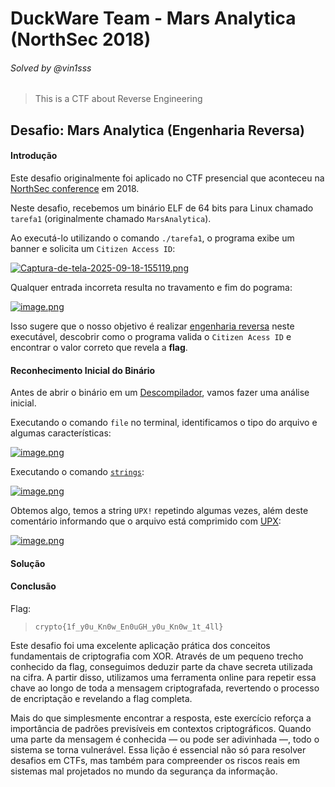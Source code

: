 # DuckWare Team - Mars Analytica (NorthSec 2018)
###### Solved by @vin1sss

> This is a CTF about Reverse Engineering

## Desafio: Mars Analytica (Engenharia Reversa)
#### Introdução

Este desafio originalmente foi aplicado no CTF presencial que aconteceu na [NorthSec conference](https://nsec.io/) em 2018. 

Neste desafio, recebemos um binário ELF de 64 bits para Linux chamado `tarefa1` (originalmente chamado `MarsAnalytica`).

Ao executá-lo utilizando o comando `./tarefa1`, o programa exibe um banner e solicita um `Citizen Access ID`:

[![Captura-de-tela-2025-09-18-155119.png](https://i.postimg.cc/jj49yqyV/Captura-de-tela-2025-09-18-155119.png)](https://postimg.cc/GB9qCCMz)

Qualquer entrada incorreta resulta no travamento e fim do pograma:

[![image.png](https://i.postimg.cc/kXgn1PW2/image.png)](https://postimg.cc/c6PyCj9W)

Isso sugere que o nosso objetivo é realizar [engenharia reversa](https://medium.com/ipnet-growth-partner/engenharia-reversa-e-o-seu-papel-dentro-da-seguran%C3%A7a-cibern%C3%A9tica-c70e1f84d4ec) neste executável, descobrir como o programa valida o `Citizen Acess ID` e encontrar o valor correto que revela a **flag**.

#### Reconhecimento Inicial do Binário

Antes de abrir o binário em um [Descompilador](https://medium.com/@raw.rewa10/decompilers-and-reverse-engineering-6b4acf3f76ff), vamos fazer uma análise inicial.

Executando o comando `file` no terminal, identificamos o tipo do arquivo e algumas características:

[![image.png](https://i.postimg.cc/RF8ZKPbP/image.png)](https://postimg.cc/ftcshvsX)

Executando o comando [`strings`](https://pt.wikipedia.org/wiki/Strings_(Unix)):

[![image.png](https://i.postimg.cc/rpNnPs6W/image.png)](https://postimg.cc/QBVJBXdx)

Obtemos algo, temos a string `UPX!` repetindo algumas vezes, além deste comentário informando que o arquivo está comprimido com [UPX](https://pt.quarkus.io/guides/upx):

[![image.png](https://i.postimg.cc/W36drRks/image.png)](https://postimg.cc/xJ8jD45Z)

#### Solução

#### Conclusão

Flag:
>`crypto{1f_y0u_Kn0w_En0uGH_y0u_Kn0w_1t_4ll}`

Este desafio foi uma excelente aplicação prática dos conceitos fundamentais de criptografia com XOR. Através de um pequeno trecho conhecido da flag, conseguimos deduzir parte da chave secreta utilizada na cifra. A partir disso, utilizamos uma ferramenta online para repetir essa chave ao longo de toda a mensagem criptografada, revertendo o processo de encriptação e revelando a flag completa.

Mais do que simplesmente encontrar a resposta, este exercício reforça a importância de padrões previsíveis em contextos criptográficos. Quando uma parte da mensagem é conhecida — ou pode ser adivinhada —, todo o sistema se torna vulnerável. Essa lição é essencial não só para resolver desafios em CTFs, mas também para compreender os riscos reais em sistemas mal projetados no mundo da segurança da informação.

